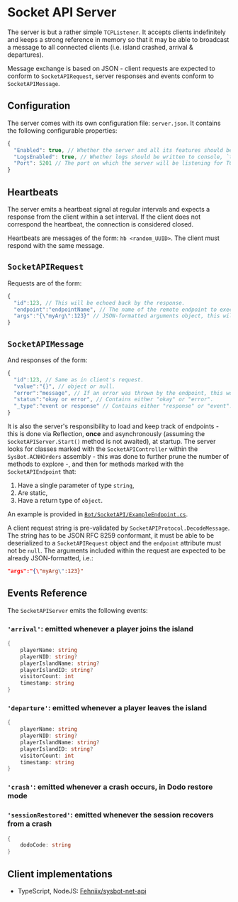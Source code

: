# Socket API Server

The server is but a rather simple `TCPListener`. It accepts clients indefinitely and keeps a strong reference in memory so that it may be able to broadcast a message to all connected clients (i.e. island crashed, arrival & departures).

Message exchange is based on JSON - client requests are expected to conform to `SocketAPIRequest`, server responses and events conform to `SocketAPIMessage`.

## Configuration

The server comes with its own configuration file: `server.json`. It contains the following configurable properties:

```javascript
{
  "Enabled": true, // Whether the server and all its features should be enabled or disabled, `false` by default
  "LogsEnabled": true, // Whether logs should be written to console, `true` by default
  "Port": 5201 // The port on which the server will be listening for TCP clients, set to 5201 by default
}
```

## Heartbeats

The server emits a heartbeat signal at regular intervals and expects a response from the client within a set interval.
If the client does not correspond the heartbeat, the connection is considered closed.

Heartbeats are messages of the form: `hb <random_UUID>`. The client must respond with the same message.

## `SocketAPIRequest`

Requests are of the form:

```javascript
{
  "id":123, // This will be echoed back by the response.
  "endpoint":"endpointName", // The name of the remote endpoint to execute.
  "args":"{\"myArg\":123}" // JSON-formatted arguments object, this will be passed as a string to the endpoint whose responsibility will be to also deserialize it to the expected input type.
}
```

## `SocketAPIMessage`

And responses of the form:

```javascript
{
  "id":123, // Same as in client's request.
  "value":"{}", // object or null.
  "error":"message", // If an error was thrown by the endpoint, this would contain the error message.
  "status":"okay or error", // Contains either "okay" or "error".
  "_type":"event or response" // Contains either "response" or "event".
}
```

It is also the server's responsibility to load and keep track of endpoints - this is done via Reflection, **once** and asynchronously (assuming the `SocketAPIServer.Start()` method is not awaited), at startup. The server looks for classes marked with the `SocketAPIController` within the `SysBot.ACNHOrders` assembly - this was done to further prune the number of methods to explore -, and then for methods marked with the `SocketAPIEndpoint` that:

1. Have a single parameter of type `string`,
2. Are static,
3. Have a return type of `object`.

An example is provided in [`Bot/SocketAPI/ExampleEndpoint.cs`](https://github.com/Fehniix/SysBot.ACNHOrders/blob/main/Bot/SocketAPI/EndpointExample.cs).

A client request string is pre-validated by `SocketAPIProtocol.DecodeMessage`. The string has to be JSON RFC 8259 conformant, it must be able to be deserialized to a `SocketAPIRequest` object and the `endpoint` attribute must not be `null`. The arguments included within the request are expected to be already JSON-formatted, i.e.:

```json
"args":"{\"myArg\":123}"
```

## Events Reference

The `SocketAPIServer` emits the following events:

### `'arrival'`: emitted whenever a player joins the island

```csharp
{
    playerName: string
    playerNID: string?
    playerIslandName: string?
    playerIslandID: string?
    visitorCount: int
    timestamp: string
}
```

### `'departure'`: emitted whenever a player leaves the island

```csharp
{
    playerName: string
    playerNID: string?
    playerIslandName: string?
    playerIslandID: string?
    visitorCount: int
    timestamp: string
}
```

### `'crash'`: emitted whenever a crash occurs, in Dodo restore mode

### `'sessionRestored'`: emitted whenever the session recovers from a crash

```csharp
{
    dodoCode: string
}
```

## Client implementations

- TypeScript, NodeJS: [Fehniix/sysbot-net-api](https://github.com/Fehniix/sysbot-net-api)
